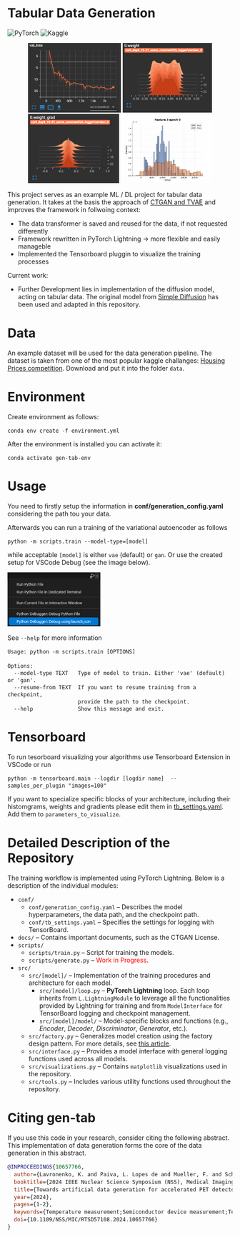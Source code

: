 # Tabular Data Generation
![PyTorch](https://img.shields.io/badge/PyTorch-%23EE4C2C.svg?style=for-the-badge&logo=PyTorch&logoColor=white)
![Kaggle](https://img.shields.io/badge/Kaggle-035a7d?style=for-the-badge&logo=kaggle&logoColor=white)
<!-- Images in a row -->
<p align="center">
  <img src="imgs/val_loss.png" alt="Image1" width="208" />
  <img src="imgs/weights.png" alt="Image2" width="200" />
  <img src="imgs/grads.png" alt="Image3" width="204" />
  <img src="imgs/feature_generation_evolution.gif" alt="Image4" width="204" />
</p>

This project serves as an example ML / DL project for tabular data generation. It takes at the basis the approach of
[CTGAN and TVAE](https://github.com/sdv-dev/CTGAN) and improves the framework in follwoing context:

- The data transformer is saved and reused for the data, if not requested differently
- Framework rewritten in PyTorch Lightning -> more flexible and easily manageble
- Implemented the Tensorboard pluggin to visualize the training processes

Current work:
- Further Development lies in implementation of the diffusion model, acting on tabular data. The original model from [Simple Diffusion](https://github.com/filipbasara0/simple-diffusion/tree/main) has been used and adapted in this repository.

# Data

An example dataset will be used for the data generation pipeline. The dataset is taken from one of the most popular kaggle challanges: [Housing Prices competition](https://www.kaggle.com/competitions/home-data-for-ml-course/data). Download and put it into the folder `data`.

# Environment

Create environment as follows:

```
conda env create -f environment.yml
```

After the environment is installed you can activate it:

```
conda activate gen-tab-env
```
# Usage

You need to firstly setup the information in **conf/generation_config.yaml** considering the path tou your data.

Afterwards you can run a training of the variational autoencoder as follows

```
python -m scripts.train --model-type=[model]
```

while acceptable `[model]` is either `vae` (default) or `gan`. Or use the created setup for VSCode Debug (see the image below).
<p align="left">
  <img src="imgs/run_with_launch_json.png" alt="Image1" width="208" />
</p>

See `--help` for more information

```
Usage: python -m scripts.train [OPTIONS]

Options:
  --model-type TEXT   Type of model to train. Either 'vae' (default) or 'gan'.
  --resume-from TEXT  If you want to resume training from a checkpoint,
                      provide the path to the checkpoint.
  --help              Show this message and exit.
```

# Tensorboard


To run tesorboard visualizing your algorithms use Tensorboard Extension in VSCode or run 

```
python -m tensorboard.main --logdir [logdir name]  --samples_per_plugin "images=100"
```


If you want to specialize specific blocks of your architecture, including their histomgrams, weights and gradients please edit them in [tb_settings.yaml](https://github.com/mackostya/gen-tab/blob/main/conf/tb_settings.yaml). Add them to `parameters_to_visualize`.


# Detailed Description of the Repository

The training workflow is implemented using PyTorch Lightning. Below is a description of the individual modules:

- `conf/`
  - `conf/generation_config.yaml` – Describes the model hyperparameters, the data path, and the checkpoint path.
  - `conf/tb_settings.yaml` – Specifies the settings for logging with TensorBoard.
- `docs/` – Contains important documents, such as the CTGAN License.
- `scripts/`
  - `scripts/train.py` – Script for training the models.
  - `scripts/generate.py` – <span style="color:red;">Work in Progress</span>.
- `src/`
  - `src/[model]/` – Implementation of the training procedures and architecture for each model.
    - `src/[model]/loop.py` – **PyTorch Lightning** loop. Each loop inherits from `L.LightningModule` to leverage all the functionalities provided by Lightning for training and from `ModelInterface` for TensorBoard logging and checkpoint management.
    - `src/[model]/model/` – Model-specific blocks and functions (e.g., *Encoder*, *Decoder*, *Discriminator*, *Generator*, etc.).
  - `src/factory.py` – Generalizes model creation using the factory design pattern. For more details, see [this article](https://www.geeksforgeeks.org/factory-method-python-design-patterns/).
  - `src/interface.py` – Provides a model interface with general logging functions used across all models.
  - `src/visualizations.py` – Contains `matplotlib` visualizations used in the repository.
  - `src/tools.py` – Includes various utility functions used throughout the repository.

# Citing **gen-tab**

If you use this code in your research, consider citing the following abstract. This implementation of data generation forms the core of the data generation in this abstract.

```bibtex
@INPROCEEDINGS{10657766,
  author={Lavronenko, K. and Paiva, L. Lopes de and Mueller, F. and Schulz, V. and Naunheim, S.},
  booktitle={2024 IEEE Nuclear Science Symposium (NSS), Medical Imaging Conference (MIC) and Room Temperature Semiconductor Detector Conference (RTSD)}, 
  title={Towards artificial data generation for accelerated PET detector ML-based timing calibration using GANs}, 
  year={2024},
  pages={1-2},
  keywords={Temperature measurement;Semiconductor device measurement;Temperature distribution;Correlation;Semiconductor detectors;Supervised learning;Position measurement},
  doi={10.1109/NSS/MIC/RTSD57108.2024.10657766}
}
